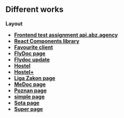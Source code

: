 ## Different works

**Layout**
 - **[Frontend test assignment api.abz.agency](https://vitaminvp.github.io/softcom/react_webpack_starter/dist/)**
 - **[React Components library](https://vitaminvp.github.io/softcom/react-component-library/dist/index.html)**
 - **[Favourite client](https://vitaminvp.github.io/softcom/FavouriteClient)**
 - **[FlyDoc page](https://vitaminvp.github.io/softcom/FlyDoc-page)**
 - **[Flydoc update](https://vitaminvp.github.io/softcom/flydoc-update)**
 - **[Hostel](https://vitaminvp.github.io/softcom/hostel)**
 - **[Hostel+](https://vitaminvp.github.io/softcom/hostel2)**
 - **[Liga Zakon page](https://vitaminvp.github.io/softcom/ligazakon/)**
 - **[MeDoc page](https://vitaminvp.github.io/softcom/MeDoc/)**
 - **[Poznan page](https://vitaminvp.github.io/softcom/Poznan/)**
 - **[simple page](https://vitaminvp.github.io/softcom/simple/)**
 - **[Sota page](https://vitaminvp.github.io/softcom/sota/)**
 - **[Super page](https://vitaminvp.github.io/softcom/super/)**

